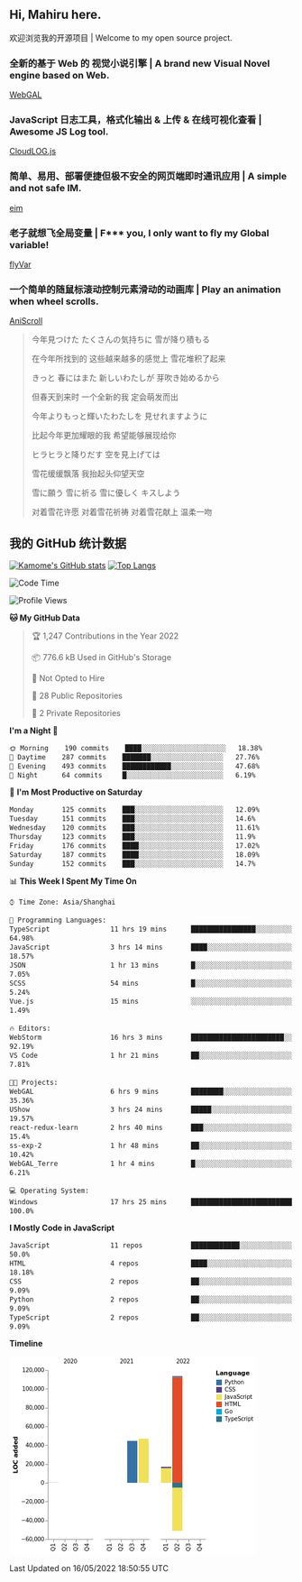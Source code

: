 ## Hi, Mahiru here.

欢迎浏览我的开源项目 | Welcome to my open source project.

### 全新的基于 Web 的 视觉小说引擎 | A brand new Visual Novel engine based on Web.

[WebGAL](https://github.com/MakinoharaShoko/WebGAL)

### JavaScript 日志工具，格式化输出 & 上传 & 在线可视化查看 | Awesome JS Log tool.

[CloudLOG.js](https://github.com/MakinoharaShoko/CloudLog.JS)

### 简单、易用、部署便捷但极不安全的网页端即时通讯应用 | A simple and not safe IM.

[eim](https://github.com/MakinoharaShoko/eim)

### 老子就想飞全局变量 | F*** you, I only want to fly my Global variable!

[flyVar](https://github.com/MakinoharaShoko/flyVar)

### 一个简单的随鼠标滚动控制元素滑动的动画库 | Play an animation when wheel scrolls.

[AniScroll](https://github.com/MakinoharaShoko/AniScroll)

> 今年見つけた たくさんの気持ちに 雪が降り積もる  
> 
> 在今年所找到的 这些越来越多的感觉上 雪花堆积了起来  
> 
> きっと 春にはまた 新しいわたしが 芽吹き始めるから  
> 
> 但春天到来时 一个全新的我 定会萌发而出  
> 
> 今年よりもっと輝いたわたしを 見せれますように  
> 
> 比起今年更加耀眼的我 希望能够展现给你  
> 
> ヒラヒラと降りだす 空を見上げては  
> 
> 雪花缓缓飘落 我抬起头仰望天空  
> 
> 雪に願う 雪に祈る 雪に優しく キスしよう  
> 
> 对着雪花许愿 对着雪花祈祷 对着雪花献上 温柔一吻

## 我的 GitHub 统计数据

[![Kamome's GitHub stats](https://github-readme-stats.vercel.app/api?username=MakinoharaShoko)](https://github.com/anuraghazra/github-readme-stats)
[![Top Langs](https://github-readme-stats.vercel.app/api/top-langs/?username=MakinoharaShoko&layout=compact)](https://github.com/anuraghazra/github-readme-stats)

<!--
**MakinoharaShoko/MakinoharaShoko** is a ✨ _special_ ✨ repository because its `README.md` (this file) appears on your GitHub profile.

Here are some ideas to get you started:

- 🔭 I’m currently working on ...
- 🌱 I’m currently learning ...
- 👯 I’m looking to collaborate on ...
- 🤔 I’m looking for help with ...
- 💬 Ask me about ...
- 📫 How to reach me: ...
- 😄 Pronouns: ...
- ⚡ Fun fact: ...
-->

<!--START_SECTION:waka-->
![Code Time](http://img.shields.io/badge/Code%20Time-0%20secs-blue)

![Profile Views](http://img.shields.io/badge/Profile%20Views-37-blue)

**🐱 My GitHub Data** 

> 🏆 1,247 Contributions in the Year 2022
 > 
> 📦 776.6 kB Used in GitHub's Storage 
 > 
> 🚫 Not Opted to Hire
 > 
> 📜 28 Public Repositories 
 > 
> 🔑 2 Private Repositories  
 > 
**I'm a Night 🦉** 

```text
🌞 Morning    190 commits    ████░░░░░░░░░░░░░░░░░░░░░   18.38% 
🌆 Daytime    287 commits    ███████░░░░░░░░░░░░░░░░░░   27.76% 
🌃 Evening    493 commits    ████████████░░░░░░░░░░░░░   47.68% 
🌙 Night      64 commits     █░░░░░░░░░░░░░░░░░░░░░░░░   6.19%

```
📅 **I'm Most Productive on Saturday** 

```text
Monday       125 commits    ███░░░░░░░░░░░░░░░░░░░░░░   12.09% 
Tuesday      151 commits    ███░░░░░░░░░░░░░░░░░░░░░░   14.6% 
Wednesday    120 commits    ███░░░░░░░░░░░░░░░░░░░░░░   11.61% 
Thursday     123 commits    ███░░░░░░░░░░░░░░░░░░░░░░   11.9% 
Friday       176 commits    ████░░░░░░░░░░░░░░░░░░░░░   17.02% 
Saturday     187 commits    ████░░░░░░░░░░░░░░░░░░░░░   18.09% 
Sunday       152 commits    ███░░░░░░░░░░░░░░░░░░░░░░   14.7%

```


📊 **This Week I Spent My Time On** 

```text
⌚︎ Time Zone: Asia/Shanghai

💬 Programming Languages: 
TypeScript               11 hrs 19 mins      ████████████████░░░░░░░░░   64.98% 
JavaScript               3 hrs 14 mins       ████░░░░░░░░░░░░░░░░░░░░░   18.57% 
JSON                     1 hr 13 mins        █░░░░░░░░░░░░░░░░░░░░░░░░   7.05% 
SCSS                     54 mins             █░░░░░░░░░░░░░░░░░░░░░░░░   5.24% 
Vue.js                   15 mins             ░░░░░░░░░░░░░░░░░░░░░░░░░   1.49%

🔥 Editors: 
WebStorm                 16 hrs 3 mins       ███████████████████████░░   92.19% 
VS Code                  1 hr 21 mins        ██░░░░░░░░░░░░░░░░░░░░░░░   7.81%

🐱‍💻 Projects: 
WebGAL                   6 hrs 9 mins        ████████░░░░░░░░░░░░░░░░░   35.36% 
UShow                    3 hrs 24 mins       █████░░░░░░░░░░░░░░░░░░░░   19.57% 
react-redux-learn        2 hrs 40 mins       ███░░░░░░░░░░░░░░░░░░░░░░   15.4% 
ss-exp-2                 1 hr 48 mins        ██░░░░░░░░░░░░░░░░░░░░░░░   10.42% 
WebGAL_Terre             1 hr 4 mins         █░░░░░░░░░░░░░░░░░░░░░░░░   6.21%

💻 Operating System: 
Windows                  17 hrs 25 mins      █████████████████████████   100.0%

```

**I Mostly Code in JavaScript** 

```text
JavaScript               11 repos            ████████████░░░░░░░░░░░░░   50.0% 
HTML                     4 repos             ████░░░░░░░░░░░░░░░░░░░░░   18.18% 
CSS                      2 repos             ██░░░░░░░░░░░░░░░░░░░░░░░   9.09% 
Python                   2 repos             ██░░░░░░░░░░░░░░░░░░░░░░░   9.09% 
TypeScript               2 repos             ██░░░░░░░░░░░░░░░░░░░░░░░   9.09%

```


**Timeline**

![Chart not found](https://raw.githubusercontent.com/MakinoharaShoko/MakinoharaShoko/main/charts/bar_graph.png) 


 Last Updated on 16/05/2022 18:50:55 UTC
<!--END_SECTION:waka-->

